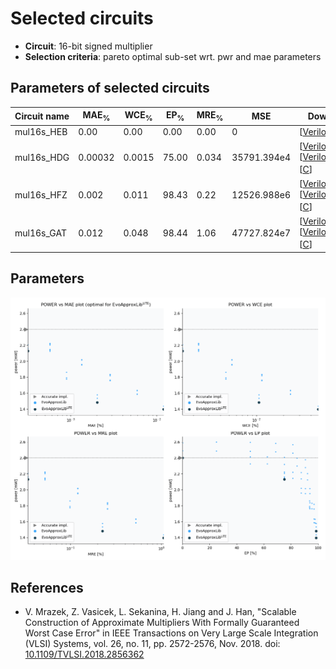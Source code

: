 
Selected circuits
===================
 - **Circuit**: 16-bit signed multiplier
 - **Selection criteria**: pareto optimal sub-set wrt. pwr and mae parameters

Parameters of selected circuits
----------------------------

| Circuit name | MAE<sub>%</sub> | WCE<sub>%</sub> | EP<sub>%</sub> | MRE<sub>%</sub> | MSE | Download |
| --- |  --- | --- | --- | --- | --- | --- | 
| mul16s_HEB | 0.00 | 0.00 | 0.00 | 0.00 | 0 |  [[Verilog](mul16s_HEB.v)]  [[C](mul16s_HEB.c)] |
| mul16s_HDG | 0.00032 | 0.0015 | 75.00 | 0.034 | 35791.394e4 |  [[Verilog](mul16s_HDG.v)] [[Verilog<sub>PDK45</sub>](mul16s_HDG_pdk45.v)] [[C](mul16s_HDG.c)] |
| mul16s_HFZ | 0.002 | 0.011 | 98.43 | 0.22 | 12526.988e6 |  [[Verilog](mul16s_HFZ.v)] [[Verilog<sub>PDK45</sub>](mul16s_HFZ_pdk45.v)] [[C](mul16s_HFZ.c)] |
| mul16s_GAT | 0.012 | 0.048 | 98.44 | 1.06 | 47727.824e7 |  [[Verilog](mul16s_GAT.v)] [[Verilog<sub>PDK45</sub>](mul16s_GAT_pdk45.v)] [[C](mul16s_GAT.c)] |
    
Parameters
--------------
![Parameters figure](fig.png)

References
--------------
   - V. Mrazek, Z. Vasicek, L. Sekanina, H. Jiang and J. Han, "Scalable Construction of Approximate Multipliers With Formally Guaranteed Worst Case Error" in IEEE Transactions on Very Large Scale Integration (VLSI) Systems, vol. 26, no. 11, pp. 2572-2576, Nov. 2018. doi: [10.1109/TVLSI.2018.2856362](https://dx.doi.org/10.1109/TVLSI.2018.2856362)

             